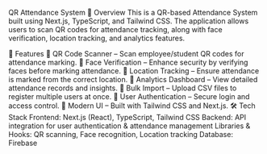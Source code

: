 QR Attendance System
📌 Overview
This is a QR-based Attendance System built using Next.js, TypeScript, and Tailwind CSS. The application allows users to scan QR codes for attendance tracking, along with face verification, location tracking, and analytics features.

🚀 Features
🔹 QR Code Scanner – Scan employee/student QR codes for attendance marking.
🔹 Face Verification – Enhance security by verifying faces before marking attendance.
🔹 Location Tracking – Ensure attendance is marked from the correct location.
🔹 Analytics Dashboard – View detailed attendance records and insights.
🔹 Bulk Import – Upload CSV files to register multiple users at once.
🔹 User Authentication – Secure login and access control.
🔹 Modern UI – Built with Tailwind CSS and Next.js.
🛠️ Tech Stack
Frontend: Next.js (React), TypeScript, Tailwind CSS
Backend: API integration for user authentication & attendance management
Libraries & Hooks: QR scanning, Face recognition, Location tracking
Database: Firebase 
